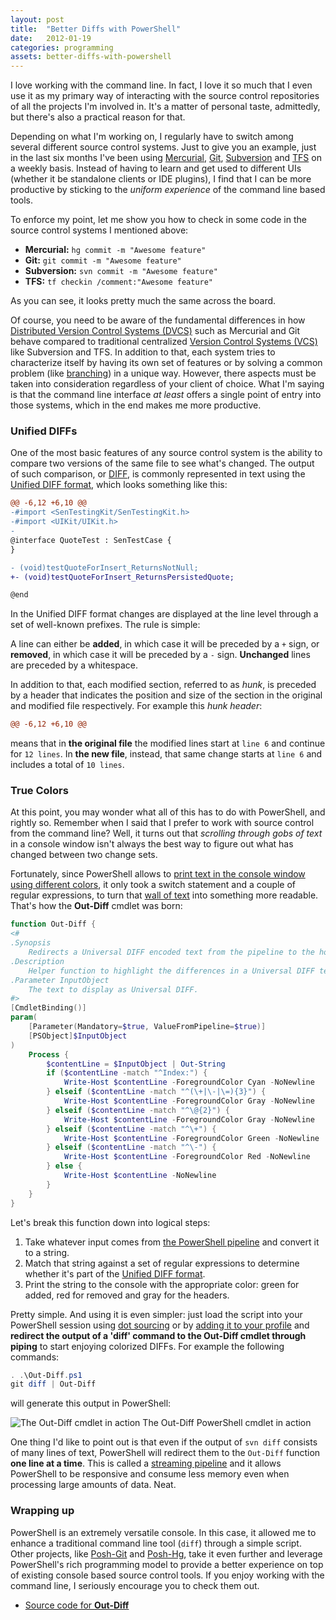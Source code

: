 ```yaml
---
layout: post
title:  "Better Diffs with PowerShell"
date:   2012-01-19
categories: programming
assets: better-diffs-with-powershell
---
```


I love working with the command line. In fact, I love it so much that I even use it as my primary way of interacting with the source control repositories of all the projects I'm involved in. It's a matter of personal taste, admittedly, but there's also a practical reason for that.

Depending on what I'm working on, I regularly have to switch among several different source control systems. Just to give you an example, just in the last six months I've been using [Mercurial][1], [Git][2], [Subversion][3] and [TFS][4] on a weekly basis. Instead of having to learn and get used to different UIs (whether it be standalone clients or IDE plugins), I find that I can be more productive by sticking to the _uniform experience_ of the command line based tools.

To enforce my point, let me show you how to check in some code in the source control systems I mentioned above:

* **Mercurial:** `hg commit -m "Awesome feature"`
* **Git:** `git commit -m "Awesome feature"`
* **Subversion:** `svn commit -m "Awesome feature"`
* **TFS:** `tf checkin /comment:"Awesome feature"`

As you can see, it looks pretty much the same across the board.

Of course, you need to be aware of the fundamental differences in how [Distributed Version Control Systems (DVCS)][5] such as Mercurial and Git behave compared to traditional centralized [Version Control Systems (VCS)][6] like Subversion and TFS. In addition to that, each system tries to characterize itself by having its own set of features or by solving a common problem (like [branching][7]) in a unique way.
However, there aspects must be taken into consideration regardless of your client of choice. What I'm saying is that the command line interface *at least* offers a single point of entry into those systems, which in the end makes me more productive.

### Unified DIFFs

One of the most basic features of any source control system is the ability to compare two versions of the same file to see what's changed. The output of such comparison, or [DIFF][8], is commonly represented in text using the [Unified DIFF format][9], which looks something like this:

```diff
@@ -6,12 +6,10 @@
-#import <SenTestingKit/SenTestingKit.h>
-#import <UIKit/UIKit.h>
-
@interface QuoteTest : SenTestCase {
}

- (void)testQuoteForInsert_ReturnsNotNull;
+- (void)testQuoteForInsert_ReturnsPersistedQuote;

@end
```

In the Unified DIFF format changes are displayed at the line level through a set of well-known prefixes. The rule is simple:

A line can either be **added**, in which case it will be preceded by a `+` sign, or **removed**, in which case it will be preceded by a `-` sign. **Unchanged** lines are preceded by a whitespace.

In addition to that, each modified section, referred to as _hunk_, is preceded by a header that indicates the position and size of the section in the original and modified file respectively. For example this _hunk header_:

```diff
@@ -6,12 +6,10 @@
```

means that in **the original file** the modified lines start at `line 6` and continue for `12 lines`. In **the new file**, instead, that same change starts at `line 6` and includes a total of `10 lines`.

### True Colors

At this point, you may wonder what all of this has to do with PowerShell, and rightly so. Remember when I said that I prefer to work with source control from the command line? Well, it turns out that _scrolling through gobs of text_ in a console window isn't always the best way to figure out what has changed between two change sets.

Fortunately, since PowerShell allows to [print text in the console window using different colors][10], it only took a switch statement and a couple of regular expressions, to turn that [wall of text][11] into something more readable. That's how the **Out-Diff** cmdlet was born:

```powershell
function Out-Diff {
<#
.Synopsis
    Redirects a Universal DIFF encoded text from the pipeline to the host using colors to highlight the differences.
.Description
    Helper function to highlight the differences in a Universal DIFF text using color coding.
.Parameter InputObject
    The text to display as Universal DIFF.
#>
[CmdletBinding()]
param(
    [Parameter(Mandatory=$true, ValueFromPipeline=$true)]
    [PSObject]$InputObject
)
    Process {
        $contentLine = $InputObject | Out-String
        if ($contentLine -match "^Index:") {
            Write-Host $contentLine -ForegroundColor Cyan -NoNewline
        } elseif ($contentLine -match "^(\+|\-|\=){3}") {
            Write-Host $contentLine -ForegroundColor Gray -NoNewline
        } elseif ($contentLine -match "^\@{2}") {
            Write-Host $contentLine -ForegroundColor Gray -NoNewline
        } elseif ($contentLine -match "^\+") {
            Write-Host $contentLine -ForegroundColor Green -NoNewline
        } elseif ($contentLine -match "^\-") {
            Write-Host $contentLine -ForegroundColor Red -NoNewline
        } else {
            Write-Host $contentLine -NoNewline
        }
    }
}
```

Let's break this function down into logical steps:

1. Take whatever input comes from [the PowerShell pipeline][12] and convert it to a string.
2. Match that string against a set of regular expressions to determine whether it's part of the [Unified DIFF format][9].
3. Print the string to the console with the appropriate color: green for added, red for removed and gray for the headers.

Pretty simple. And using it is even simpler: just load the script into your PowerShell session using [dot sourcing][13] or by [adding it to your profile][14] and **redirect the output of a 'diff' command to the Out-Diff cmdlet through piping** to start enjoying colorized DIFFs. For example the following commands:

```powershell
. .\Out-Diff.ps1
git diff | Out-Diff
```

will generate this output in PowerShell:

<img src="{{ site.url }}/assets/{{ page.assets }}/out-diff-in-action.png"
     alt="The Out-Diff cmdlet in action"
     title="The Out-Diff cmdlet in action"
     class="screenshot-noshadow-caption" />
<span class="caption">The Out-Diff PowerShell cmdlet in action</span>

One thing I'd like to point out is that even if the output of `svn diff` consists of many lines of text, PowerShell will redirect them to the `Out-Diff` function **one line at a time**. This is called a [streaming pipeline][15] and it allows PowerShell to be responsive and consume less memory even when processing large amounts of data. Neat.

### Wrapping up

PowerShell is an extremely versatile console. In this case, it allowed me to enhance a traditional command line tool (`diff`) through a simple script. Other projects, like [Posh-Git][16] and [Posh-Hg][17], take it even further and leverage PowerShell's rich programming model to provide a better experience on top of existing console based source control tools. If you enjoy working with the command line, I seriously encourage you to check them out.

<a id="downloads"></a>
<div class="note downloads">
<ul>
  <li class="github"><a href="https://gist.github.com/ecampidoglio/1635952">Source code for <strong>Out-Diff</strong></a></li>
</ul>
</div>

[1]: http://mercurial.selenic.com
[2]: http://git-scm.com
[3]: http://subversion.tigris.org
[4]: http://msdn.microsoft.com/en-us/vstudio/ff637362
[5]: http://en.wikipedia.org/wiki/Distributed_revision_control
[6]: http://en.wikipedia.org/wiki/Revision_control
[7]: http://en.wikipedia.org/wiki/Branching_(software)
[8]: http://en.wikipedia.org/wiki/Diff
[9]: http://en.wikipedia.org/wiki/Diff#Unified_format
[10]: http://technet.microsoft.com/en-us/library/dd347596.aspx
[11]: http://www.walloftext.net
[12]: http://powershell.com/cs/blogs/ebook/archive/2008/11/23/chapter-5-the-powershell-pipeline.aspx
[13]: http://technet.microsoft.com/en-us/library/ee176949.aspx#ECAA
[14]: http://powershell.com/cs/blogs/ebook/archive/2009/03/30/chapter-10-scripts.aspx#profile-autostart-scripts
[15]: http://powershell.com/cs/blogs/ebook/archive/2008/11/23/chapter-5-the-powershell-pipeline.aspx#streaming-real-time-processing-or-not
[16]: https://github.com/dahlbyk/posh-git
[17]: http://poshhg.codeplex.com
